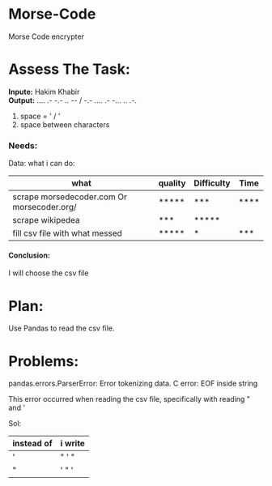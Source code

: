 # Morse-Code
Morse Code encrypter
# Assess The Task:
**Inpute:** Hakim Khabir <br>
**Output:** .... .- -.- .. -- / -.- .... .- -... .. .-.

1. space = ' / '
2. space between characters

### Needs:
Data: what i can do:

|what |quality  | Difficulty| Time|
--- | --- | ---| ---|
| scrape morsedecoder.com Or morsecoder.org/  |*****|***| ****|
| scrape wikipedea|***|*****|
| fill csv file with what messed| *****| *| ***|

#### Conclusion:
I will choose the csv file

# Plan:
Use Pandas to read the csv file.

# Problems:
pandas.errors.ParserError: Error tokenizing data. C error: EOF inside string

This error occurred when reading the csv file, specifically with reading  " and ' 


Sol:

|instead of| i write|
| --- | --- |
| ' | " ' " |
| " | ' " ' |

